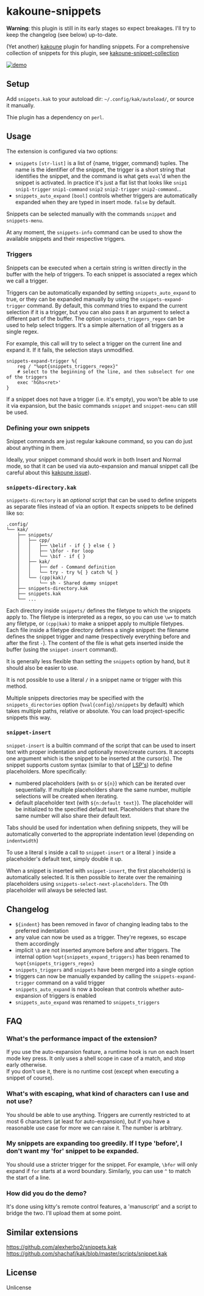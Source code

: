 # kakoune-snippets

**Warning**: this plugin is still in its early stages so expect breakages. I'll try to keep the changelog (see below) up-to-date.

(Yet another) [kakoune](http://kakoune.org) plugin for handling snippets. For a comprehensive collection of snippets for this plugin, see [kakoune-snippet-collection](https://github.com/andreyorst/kakoune-snippet-collection)

[![demo](https://asciinema.org/a/217470.png)](https://asciinema.org/a/217470)

## Setup

Add `snippets.kak` to your autoload dir: `~/.config/kak/autoload/`, or source it manually.

Thie plugin has a dependency on `perl`.

## Usage

The extension is configured via two options:
* `snippets` `[str-list]` is a list of {name, trigger, command} tuples. The name is the identifier of the snippet, the trigger is a short string that identifies the snippet, and the command is what gets `eval`'d when the snippet is activated. In practice it's just a flat list that looks like `snip1` `snip1-trigger` `snip1-command` `snip2` `snip2-trigger` `snip2-command`...  
* `snippets_auto_expand` `[bool]` controls whether triggers are automatically expanded when they are typed in insert mode. `false` by default.  

Snippets can be selected manually with the commands `snippet` and `snippets-menu`.

At any moment, the `snippets-info` command can be used to show the available snippets and their respective triggers.

### Triggers

Snippets can be executed when a certain string is written directly in the buffer with the help of triggers. To each snippet is associated a regex which we call a trigger.

Triggers can be automatically expanded by setting `snippets_auto_expand` to true, or they can be expanded manually by using the `snippets-expand-trigger` command. By default, this command tries to expand the current selection if it is a trigger, but you can also pass it an argument to select a different part of the buffer. 
The option `snippets_triggers_regex` can be used to help select triggers. It's a simple alternation of all triggers as a single regex.

For example, this call will try to select a trigger on the current line and expand it. If it fails, the selection stays unmodified.
```
snippets-expand-trigger %{
    reg / "%opt{snippets_triggers_regex}"
    # select to the beginning of the line, and then subselect for one of the triggers
    exec 'hGhs<ret>'
}
```

If a snippet does not have a trigger (i.e. it's empty), you won't be able to use it via expansion, but the basic commands `snippet` and `snippet-menu` can still be used.

### Defining your own snippets

Snippet commands are just regular kakoune command, so you can do just about anything in them.

Ideally, your snippet command should work in both Insert and Normal mode, so that it can be used via auto-expansion and manual snippet call (be careful about this [kakoune issue](https://github.com/mawww/kakoune/issues/1916)).

### `snippets-directory.kak`

`snippets-directory` is an *optional* script that can be used to define snippets as separate files instead of via an option. It expects snippets to be defined like so:

```
.config/
└── kak/
    ├── snippets/
    │   ├── cpp/
    │   │   ├── \belif - if { } else { }
    │   │   ├── \bfor - For loop
    │   │   └── \bif - if { }
    │   ├── kak/
    │   │   ├── def - Command definition
    │   │   └── try - try %{ } catch %{ }
    │   └── (cpp|kak)/
    │       └── sh - Shared dummy snippet
    ├── snippets-directory.kak
    ├── snippets.kak
    └── ...
```
Each directory inside `snippets/` defines the filetype to which the snippets apply to. The filetype is interpreted as a regex, so you can use `\w+` to match any filetype, or `(cpp|kak)` to make a snippet apply to multiple filetypes.  
Each file inside a filetype directory defines a single snippet: the filename defines the snippet trigger and name (respectively everything before and after the first ` - `). The content of the file is what gets inserted inside the buffer (using the `snippet-insert` command).

It is generally less flexible than setting the `snippets` option by hand, but it should also be easier to use.

It is not possible to use a literal `/` in a snippet name or trigger with this method.

Multiple snippets directories may be specified with the `snippets_directories` option (`%val{config}/snippets` by default) which takes multiple paths, relative or absolute. You can load project-specific snippets this way.

### `snippet-insert`

`snippet-insert` is a builtin command of the script that can be used to insert text with proper indentation and optionally move/create cursors. It accepts one argument which is the snippet to be inserted at the cursor(s). The snippet supports custom syntax (similar to that of [LSP's](https://github.com/Microsoft/language-server-protocol/blob/master/snippetSyntax.md)) to define placeholders. More specifically:

* numbered placeholders (with `$n` or `${n}`) which can be iterated over sequentially. If multiple placeholders share the same number, multiple selections will be created when iterating.  
* default placeholder text (with `${n:default text}`). The placeholder will be initialized to the specified default text. Placeholders that share the same number will also share their default text.  

Tabs should be used for indentation when defining snippets, they will be automatically converted to the appropriate indentation level (depending on `indentwidth`)

To use a literal `$` inside a call to `snippet-insert`  or a literal `}` inside a placeholder's default text, simply double it up.

When a snippet is inserted with `snippet-insert`, the first placeholder(s) is automatically selected. It is then possible to iterate over the remaining placeholders using `snippets-select-next-placeholders`. The 0th placeholder will always be selected last.

## Changelog

* `${indent}` has been removed in favor of changing leading tabs to the preferred indentation  
* any value can now be used as a trigger. They're regexes, so escape them accordingly  
* implicit `\b` are not inserted anymore before and after triggers. The internal option `%opt{snippets_expand_triggers}` has been renamed to `%opt{snippets_triggers_regex}`  
* `snippets_triggers` and `snippets` have been merged into a single option  
* triggers can now be manually expanded by calling the `snippets-expand-trigger` command on a valid trigger  
* `snippets_auto_expand` is now a boolean that controls whether auto-expansion of triggers is enabled  
* `snippets_auto_expand` was renamed to `snippets_triggers`  

## FAQ

### What's the performance impact of the extension?

If you use the auto-expansion feature, a runtime hook is run on each Insert mode key press. It only uses a shell scope in case of a match, and stop early otherwise.  
If you don't use it, there is no runtime cost (except when executing a snippet of course).

### What's with escaping, what kind of characters can I use and not use?

You should be able to use anything. Triggers are currently restricted to at most 6 characters (at least for auto-expansion), but if you have a reasonable use case for more we can raise it. The number is arbitrary.

### My snippets are expanding too greedily. If I type 'before', I don't want my 'for' snippet to be expanded.

You should use a stricter trigger for the snippet. For example, `\bfor` will only expand if `for` starts at a word boundary. Similarly, you can use `^` to match the start of a line.

### How did you do the demo?

It's done using kitty's remote control features, a 'manuscript' and a script to bridge the two. I'll upload them at some point.

## Similar extensions

https://github.com/alexherbo2/snippets.kak  
https://github.com/shachaf/kak/blob/master/scripts/snippet.kak  

## License

Unlicense
